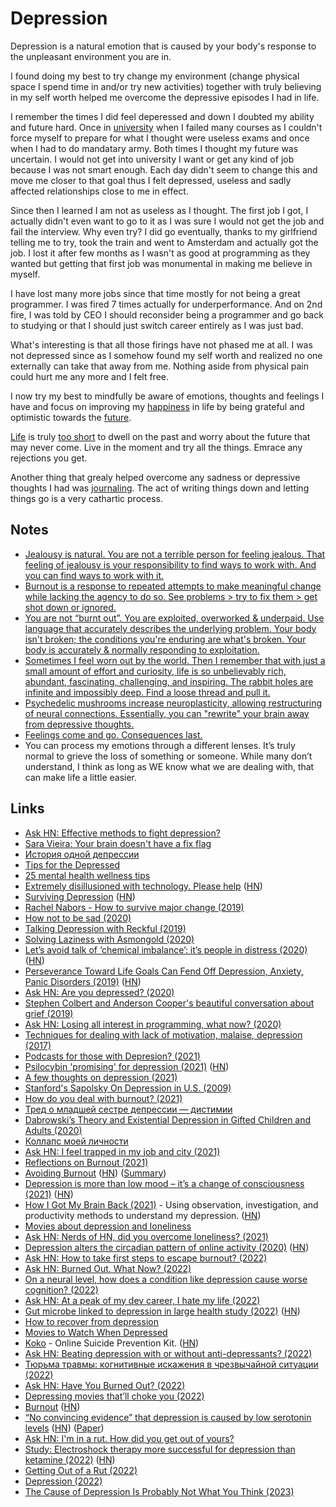 # Depression

Depression is a natural emotion that is caused by your body's response to the unpleasant environment you are in.

I found doing my best to try change my environment (change physical space I spend time in and/or try new activities) together with truly believing in my self worth helped me overcome the depressive episodes I had in life.

I remember the times I did feel deperessed and down I doubted my ability and future hard. Once in [university](../education/university.md) when I failed many courses as I couldn't force myself to prepare for what I thought were useless exams and once when I had to do mandatary army. Both times I thought my future was uncertain. I would not get into university I want or get any kind of job because I was not smart enough. Each day didn't seem to change this and move me closer to that goal thus I felt depressed, useless and sadly affected relationships close to me in effect.

Since then I learned I am not as useless as I thought. The first job I got, I actually didn't even want to go to it as I was sure I would not get the job and fail the interview. Why even try? I did go eventually, thanks to my girlfriend telling me to try, took the train and went to Amsterdam and actually got the job. I lost it after few months as I wasn't as good at programming as they wanted but getting that first job was monumental in making me believe in myself.

I have lost many more jobs since that time mostly for not being a great programmer. I was fired 7 times actually for underperformance. And on 2nd fire, I was told by CEO I should reconsider being a programmer and go back to studying or that I should just switch career entirely as I was just bad.

What's interesting is that all those firings have not phased me at all. I was not depressed since as I somehow found my self worth and realized no one externally can take that away from me. Nothing aside from physical pain could hurt me any more and I felt free.

I now try my best to mindfully be aware of emotions, thoughts and feelings I have and focus on improving my [happiness](../life/happiness.md) in life by being grateful and optimistic towards the [future](../future/future.md).

[Life](../life/life.md) is truly [too short](http://www.paulgraham.com/vb.html) to dwell on the past and worry about the future that may never come. Live in the moment and try all the things. Emrace any rejections you get.

Another thing that grealy helped overcome any sadness or depressive thoughts I had was [journaling](../life/journaling.md). The act of writing things down and letting things go is a very cathartic process.

## Notes

- [Jealousy is natural. You are not a terrible person for feeling jealous. That feeling of jealousy is your responsibility to find ways to work with. And you can find ways to work with it.](https://twitter.com/gildedspine/status/1291863161486880770)
- [Burnout is a response to repeated attempts to make meaningful change while lacking the agency to do so. See problems > try to fix them > get shot down or ignored.](https://twitter.com/marcysutton/status/1292971874570256385)
- [You are not “burnt out”. You are exploited, overworked & underpaid. Use language that accurately describes the underlying problem. Your body isn't broken; the conditions you're enduring are what's broken. Your body is accurately & normally responding to exploitation.](https://twitter.com/Hood_Biologist/status/1387941182781771777)
- [Sometimes I feel worn out by the world. Then I remember that with just a small amount of effort and curiosity, life is so unbelievably rich, abundant, fascinating, challenging, and inspiring. The rabbit holes are infinite and impossibly deep. Find a loose thread and pull it.](https://twitter.com/jacksondahl/status/1410052629602783232)
- [Psychedelic mushrooms increase neuroplasticity, allowing restructuring of neural connections. Essentially, you can "rewrite" your brain away from depressive thoughts.](https://www.reddit.com/r/RationalPsychonaut/comments/prz8z5/a_bit_skeptical_about_shrooms_helping_with/)
- [Feelings come and go. Consequences last.](https://www.youtube.com/watch?v=TVgQ_tgWMyU)
- You can process my emotions through a different lenses. It’s truly normal to grieve the loss of something or someone. While many don’t understand, I think as long as WE know what we are dealing with, that can make life a little easier.

## Links

- [Ask HN: Effective methods to fight depression?](https://news.ycombinator.com/item?id=16922738)
- [Sara Vieira: Your brain doesn't have a fix flag](https://www.youtube.com/watch?v=bovBQtB_PDo)
- [История одной депрессии](https://tonsky.livejournal.com/317265.html)
- [Tips for the Depressed](https://nplusonemag.com/online-only/online-only/tips-for-the-depressed/)
- [25 mental health wellness tips](https://www.thisisbrave.org/2020/03/26/25-mental-health-wellness-tips-for-quarantine-by-eileen-feliciano/)
- [Extremely disillusioned with technology. Please help](https://gist.github.com/mGBUfLn9/7cadffcf7c3c23b7376350165a67735f) ([HN](https://news.ycombinator.com/item?id=23072333))
- [Surviving Depression](https://vishnu.tech/posts/surviving-depression/) ([HN](https://news.ycombinator.com/item?id=23250234))
- [Rachel Nabors - How to survive major change (2019)](https://www.youtube.com/watch?v=2XRgPzAYJZ4)
- [How not to be sad (2020)](https://ldeming.posthaven.com/how-not-to-be-sad)
- [Talking Depression with Reckful (2019)](https://www.youtube.com/watch?v=LZVTbFuZrNw)
- [Solving Laziness with Asmongold (2020)](https://www.youtube.com/watch?v=WQ5bkdFuFhg)
- [Let’s avoid talk of ‘chemical imbalance’: it’s people in distress (2020)](https://psyche.co/ideas/lets-avoid-talk-of-chemical-imbalance-its-people-in-distress) ([HN](https://news.ycombinator.com/item?id=23858294))
- [Perseverance Toward Life Goals Can Fend Off Depression, Anxiety, Panic Disorders (2019)](https://www.apa.org/news/press/releases/2019/05/goals-perseverance) ([HN](https://www.apa.org/news/press/releases/2019/05/goals-perseverance))
- [Ask HN: Are you depressed? (2020)](https://news.ycombinator.com/item?id=25096877)
- [Stephen Colbert and Anderson Cooper's beautiful conversation about grief (2019)](https://www.youtube.com/watch?v=YB46h1koicQ)
- [Ask HN: Losing all interest in programming, what now? (2020)](https://news.ycombinator.com/item?id=25374140)
- [Techniques for dealing with lack of motivation, malaise, depression (2017)](https://www.youtube.com/watch?v=i7kh8pNRWOo)
- [Podcasts for those with Depresion? (2021)](https://www.reddit.com/r/podcasts/comments/mk8a1b/podcasts_for_those_with_depresion/)
- [Psilocybin 'promising' for depression (2021)](https://www.bbc.com/news/health-56745139) ([HN](https://news.ycombinator.com/item?id=26816444))
- [A few thoughts on depression (2021)](https://noahpinion.substack.com/p/a-few-thoughts-on-depression)
- [Stanford's Sapolsky On Depression in U.S. (2009)](https://www.youtube.com/watch?v=NOAgplgTxfc)
- [How do you deal with burnout? (2021)](https://news.ycombinator.com/item?id=27593136)
- [Тред о младшей сестре депрессии — дистимии](https://twitter.com/youtalk_therapy/status/1407666225476476933)
- [Dabrowski’s Theory and Existential Depression in Gifted Children and Adults (2020)](https://www.davidsongifted.org/gifted-blog/dabrowskis-theory-and-existential-depression-in-gifted-children-and-adults/)
- [Коллапс моей личности](https://www.youtube.com/watch?v=5pkrlZGFzF0)
- [Ask HN: I feel trapped in my job and city (2021)](https://news.ycombinator.com/item?id=28200727)
- [Reflections on Burnout (2021)](https://medium.com/@vaidehijoshi/reflections-on-burnout-bea0ebf87b9)
- [Avoiding Burnout](https://andrewdumont.me/avoiding-burnout/) ([HN](https://news.ycombinator.com/item?id=5630445)) ([Summary](https://twitter.com/senotrusov/status/1439103386964615170))
- [Depression is more than low mood – it’s a change of consciousness (2021)](https://psyche.co/ideas/depression-is-more-than-low-mood-its-a-change-of-consciousness) ([HN](https://news.ycombinator.com/item?id=29223641))
- [How I Got My Brain Back (2021)](https://every.to/superorganizers/how-i-got-my-brain-back) - Using observation, investigation, and productivity methods to understand my depression. ([HN](https://news.ycombinator.com/item?id=29263182))
- [Movies about depression and loneliness](https://www.reddit.com/r/MovieSuggestions/comments/rbsltf/suggest_me_movies_about_depression_and_loneliness/)
- [Ask HN: Nerds of HN, did you overcome loneliness? (2021)](https://news.ycombinator.com/item?id=29748257)
- [Depression alters the circadian pattern of online activity (2020)](https://www.nature.com/articles/s41598-020-74314-3) ([HN](https://news.ycombinator.com/item?id=29761701))
- [Ask HN: How to take first steps to escape burnout? (2022)](https://news.ycombinator.com/item?id=29776218)
- [Ask HN: Burned Out. What Now? (2022)](https://news.ycombinator.com/item?id=30000069)
- [On a neural level, how does a condition like depression cause worse cognition? (2022)](https://www.reddit.com/r/askscience/comments/sawfex/on_a_neural_level_how_does_a_condition_like/)
- [Ask HN: At a peak of my dev career, I hate my life (2022)](https://news.ycombinator.com/item?id=30132560)
- [Gut microbe linked to depression in large health study (2022)](https://www.science.org/content/article/gut-microbe-linked-depression-large-health-study) ([HN](https://news.ycombinator.com/item?id=30235378))
- [How to recover from depression](https://www.youtube.com/watch?v=TVgQ_tgWMyU)
- [Movies to Watch When Depressed](https://www.reddit.com/r/MovieSuggestions/comments/t9ugd0/requesting_movies_to_watch_when_depressed/)
- [Koko](https://www.kokocares.org/) - Online Suicide Prevention Kit. ([HN](https://news.ycombinator.com/item?id=30813527))
- [Ask HN: Beating depression with or without anti-depressants? (2022)](https://news.ycombinator.com/item?id=30923701)
- [Тюрьма травмы: когнитивные искажения в чрезвычайной ситуации (2022)](https://www.youtube.com/watch?v=WOUcSv7A8_0)
- [Ask HN: Have You Burned Out? (2022)](https://news.ycombinator.com/item?id=31642123)
- [Depressing movies that’ll choke you (2022)](https://www.reddit.com/r/MovieSuggestions/comments/vy4ndu/depressing_movies_thatll_choke_you/)
- [Burnout](https://commoncog.com/g/burnout/) ([HN](https://news.ycombinator.com/item?id=32160212))
- [“No convincing evidence” that depression is caused by low serotonin levels](https://www.bmj.com/content/378/bmj.o1808) ([HN](https://news.ycombinator.com/item?id=32160703)) ([Paper](https://pubmed.ncbi.nlm.nih.gov/35854107/))
- [Ask HN: I'm in a rut. How did you get out of yours?](https://news.ycombinator.com/item?id=32226910)
- [Study: Electroshock therapy more successful for depression than ketamine (2022)](https://today.uconn.edu/2022/10/electroshock-therapy-more-successful-for-depression-than-ketamine/) ([HN](https://news.ycombinator.com/item?id=33310076))
- [Getting Out of a Rut (2022)](https://news.ycombinator.com/item?id=33297934)
- [Depression (2022)](https://muan.co/posts/depression)
- [The Cause of Depression Is Probably Not What You Think (2023)](https://www.quantamagazine.org/the-cause-of-depression-is-probably-not-what-you-think-20230126/)
